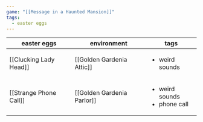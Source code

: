 ```yaml
---
game: "[[Message in a Haunted Mansion]]"
tags: 
  - easter eggs
---
```


<!-- QueryToSerialize: Table WITHOUT ID file.link as "easter eggs", environment, tags from "content/03 MHM/Easter Eggs" sort tags -->
<!-- SerializedQuery: Table WITHOUT ID file.link as "easter eggs", environment, tags from "content/03 MHM/Easter Eggs" sort tags -->

| easter eggs                                                              | environment                                                                       | tags                                              |
| ------------------------------------------------------------------------ | --------------------------------------------------------------------------------- | ------------------------------------------------- |
| [[Clucking Lady Head]] | [[Golden Gardenia Attic]]   | <ul><li>weird sounds</li></ul>                    |
| [[Strange Phone Call]] | [[Golden Gardenia Parlor]] | <ul><li>weird sounds</li><li>phone call</li></ul> |
<!-- SerializedQuery END -->
